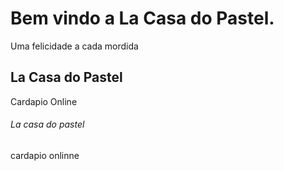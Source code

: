 # Bem vindo a La Casa do Pastel.
Uma felicidade a cada mordida


## La Casa do Pastel
Cardapio Online

###### La casa do pastel
cardapio onlinne



